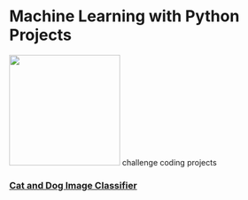 # Machine Learning with Python Projects
<img src="https://upload.wikimedia.org/wikipedia/commons/thumb/f/fa/FreeCodeCamp_logo.svg/1600px-FreeCodeCamp_logo.svg.png" width="200"/> challenge coding projects


### [Cat and Dog Image Classifier](https://github.com/irinamarton/Machine-Learning-with-Python-Projects/blob/main/FCC_cat_dog.ipynb)
